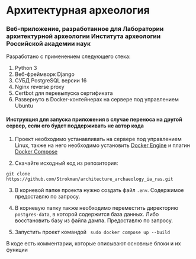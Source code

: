 # Архитектурная археология

### Веб-приложение, разработанное для Лаборатории архитектурной археологии Института археологии Российской академии наук


Разработано с применением следующего стека:
1. Python 3
2. Веб-фреймворк Django
3. СУБД PostgreSQL версии 16
4. Nginx reverse proxy
5. Certbot для перевыпуска сертификата
6. Развернуто в Docker-контейнерах на сервере под управлением Ubuntu


#### Инструкция для запуска приложения в случае переноса на другой сервер, если его будет поддерживать не автор кода

1. Проект необходимо устанавливать на сервере под управлением Linux, также на него необходимо установить [Docker Engine](https://docs.docker.com/engine/install/) и плагин [Docker Compose](https://docs.docker.com/compose/install/linux/#install-using-the-repository)

2. Скачайте исходный код из репозитория:

```git clone https://github.com/Strokman/architecture_archaeology_ia_ras.git ```

3. В корневой папке проекта нужно создать файл ```.env```. Содержимое предоставлю по запросу.

4. В корневую папку также необходимо переместить директорию ```postgres-data```, в которой содержится база данных. Либо восстановить базу из файла дампа. Предоставлю по запросу.

5. Запустить проект командой 
``` sudo docker compose up --build```


В коде есть комментарии, которые описывают основные блоки и их функции